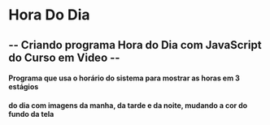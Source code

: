 #                           Hora Do Dia
## -- Criando programa Hora do Dia com JavaScript  do Curso em Video --
#### Programa que usa o horário do sistema para mostrar as horas em 3 estágios 
#### do dia com imagens da manha, da tarde e da noite, mudando a cor do fundo da tela
#### 
